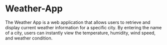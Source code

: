 # Weather-App
The Weather App is a web application that allows users to retrieve and display current weather information for a specific city. By entering the name of a city, users can instantly view the temperature, humidity, wind speed, and weather condition.
